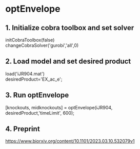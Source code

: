 # optEnvelope
## 1. Initialize cobra toolbox and set solver
initCobraToolbox(false) <br />
changeCobraSolver('gurobi','all',0)

## 2. Load model and set desired product
load('iJR904.mat') <br />
desiredProduct='EX_ac_e';

## 3. Run optEnvelope
[knockouts, midknockouts] = optEnvelope(iJR904, desiredProduct,'timeLimit', 600);

## 4. Preprint
https://www.biorxiv.org/content/10.1101/2023.03.10.532079v1

